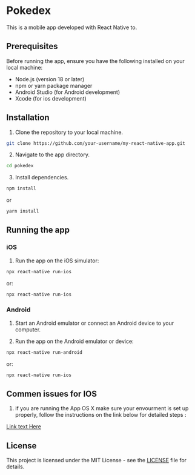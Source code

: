 
# Pokedex

This is a mobile app developed with React Native to.

## Prerequisites

Before running the app, ensure you have the following installed on your local machine:

- Node.js (version 18 or later)
- npm or yarn package manager
- Android Studio (for Android development)
- Xcode (for ios development)


## Installation

1. Clone the repository to your local machine.

```bash
git clone https://github.com/your-username/my-react-native-app.git
```

2. Navigate to the app directory.

```bash
cd pokedex
```

3. Install dependencies.

```bash
npm install
```
or
```bash
yarn install
```

## Running the app

### iOS

1. Run the app on the iOS simulator:

```bash
npx react-native run-ios
```
or:
```bash
npx react-native run-ios
```

### Android

1. Start an Android emulator or connect an Android device to your computer.

2. Run the app on the Android emulator or device:

```bash
npx react-native run-android
```
or:
```bash
npx react-native run-ios
```

## Commen issues for IOS

1. if you are running the App OS X make sure your envourment is set up properly, follow the instructions on the link below for detailed steps : 

[Link text Here](https://reactnative.dev/docs/environment-setup)



## License

This project is licensed under the MIT License - see the [LICENSE](LICENSE) file for details.